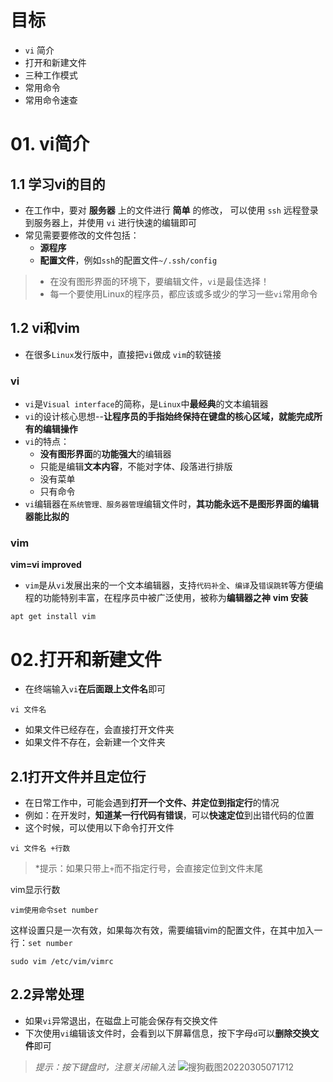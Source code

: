# 目标
- `vi` 简介
- 打开和新建文件
- 三种工作模式
- 常用命令
- 常用命令速查

# 01. vi简介
## 1.1 学习vi的目的
- 在工作中，要对 **服务器** 上的文件进行 **简单** 的修改， 可以使用 `ssh` 远程登录到服务器上，并使用 `vi` 进行快速的编辑即可
- 常见需要要修改的文件包括：
  - **源程序**
  - **配置文件**，例如`ssh`的配置文件`~/.ssh/config`
> - 在没有图形界面的环境下，要编辑文件，`vi`是最佳选择！
> - 每一个要使用Linux的程序员，都应该或多或少的学习一些`vi`常用命令 
## 1.2 vi和vim
- 在很多`Linux`发行版中，直接把`vi`做成 `vim`的软链接
### vi
- `vi`是`Visual interface`的简称，是`Linux`中**最经典**的文本编辑器
- `vi`的设计核心思想--**让程序员的手指始终保持在键盘的核心区域，就能完成所有的编辑操作**
- `vi`的特点：
  - **没有图形界面**的**功能强大**的编辑器
  - 只能是编辑**文本内容**，不能对字体、段落进行排版
  - 没有菜单
  - 只有命令
- `vi`编辑器在`系统管理、服务器管理`编辑文件时，**其功能永远不是图形界面的编辑器能比拟的**
### vim
**vim=vi improved**
- `vim`是从`vi`发展出来的一个文本编辑器，支持`代码补全`、`编译`及`错误跳转`等方便编程的功能特别丰富，在程序员中被广泛使用，被称为**编辑器之神**
**vim 安装**
```
apt get install vim
```
# 02.打开和新建文件
- 在终端输入`vi`**在后面跟上文件名**即可
```
vi 文件名
```
- 如果文件已经存在，会直接打开文件夹
- 如果文件不存在，会新建一个文件夹
## 2.1打开文件并且定位行
- 在日常工作中，可能会遇到**打开一个文件、并定位到指定行**的情况
- 例如：在开发时，**知道某一行代码有错误**，可以**快速定位**到出错代码的位置
- 这个时候，可以使用以下命令打开文件
```
vi 文件名 +行数
```
> *提示：如果只带上`+`而不指定行号，会直接定位到文件末尾

vim显示行数
```
vim使用命令set number
```
这样设置只是一次有效，如果每次有效，需要编辑vim的配置文件，在其中加入一行：`set number`
```
sudo vim /etc/vim/vimrc
```
## 2.2异常处理
- 如果`vi`异常退出，在磁盘上可能会保存有交换文件
- 下次使用`vi`编辑该文件时，会看到以下屏幕信息，按下字母`d`可以**删除交换文件**即可
> *提示：按下键盘时，注意关闭输入法*
![搜狗截图20220305071712](https://user-images.githubusercontent.com/12490550/156854821-87072c30-5c72-4a19-8100-f4cdafd0572a.png)
